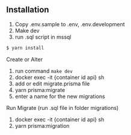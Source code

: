 ## Installation

1. Copy .env.sample to .env, .env.development
2. Make dev
3. run .sql script in mssql

```bash
$ yarn install
```

Create or Alter

1. run command `make dev`
2. docker exec -it {container id api} sh
3. add or edit migrate.prisma file
4. yarn prisma:migrate
5. enter a name for the new migrations

Run Migrate (run .sql file in folder migrations)

1. docker exec -it {container id api} sh
2. yarn prisma:migration
